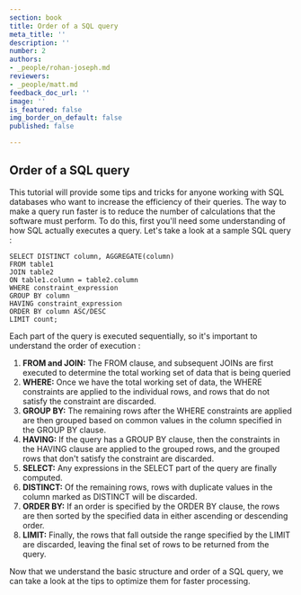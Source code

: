 ```yaml
---
section: book
title: Order of a SQL query
meta_title: ''
description: ''
number: 2
authors:
- _people/rohan-joseph.md
reviewers:
- _people/matt.md
feedback_doc_url: ''
image: ''
is_featured: false
img_border_on_default: false
published: false

---
```

## Order of a SQL query

This tutorial will provide some tips and tricks for anyone working with SQL databases who want to increase the efficiency of their queries. The way to make a query run faster is to reduce the number of calculations that the software must perform. To do this, first you'll need some understanding of how SQL actually executes a query. Let's take a look at a sample SQL query :

    SELECT DISTINCT column, AGGREGATE(column)
    FROM table1
    JOIN table2
    ON table1.column = table2.column
    WHERE constraint_expression
    GROUP BY column
    HAVING constraint_expression
    ORDER BY column ASC/DESC
    LIMIT count;

Each part of the query is executed sequentially, so it's important to understand the order of execution :

1. **FROM and JOIN:** The FROM clause, and subsequent JOINs are first executed to determine the total working set of data that is being queried
2. **WHERE:** Once we have the total working set of data, the WHERE constraints are applied to the individual rows, and rows that do not satisfy the constraint are discarded.
3. **GROUP BY:** The remaining rows after the WHERE constraints are applied are then grouped based on common values in the column specified in the GROUP BY clause.
4. **HAVING:** If the query has a GROUP BY clause, then the constraints in the HAVING clause are applied to the grouped rows, and the grouped rows that don't satisfy the constraint are discarded.
5. **SELECT:** Any expressions in the SELECT part of the query are finally computed.
6. **DISTINCT:** Of the remaining rows, rows with duplicate values in the column marked as DISTINCT will be discarded.
7. **ORDER BY:** If an order is specified by the ORDER BY clause, the rows are then sorted by the specified data in either ascending or descending order.
8. **LIMIT:** Finally, the rows that fall outside the range specified by the LIMIT are discarded, leaving the final set of rows to be returned from the query.

Now that we understand the basic structure and order of a SQL query, we can take a look at the tips to optimize them for faster processing.